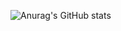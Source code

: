 ![Anurag's GitHub stats](https://github-readme-stats.vercel.app/api?username=SADIK1703&show_icons=true&theme=transparent&theme=onedark)
